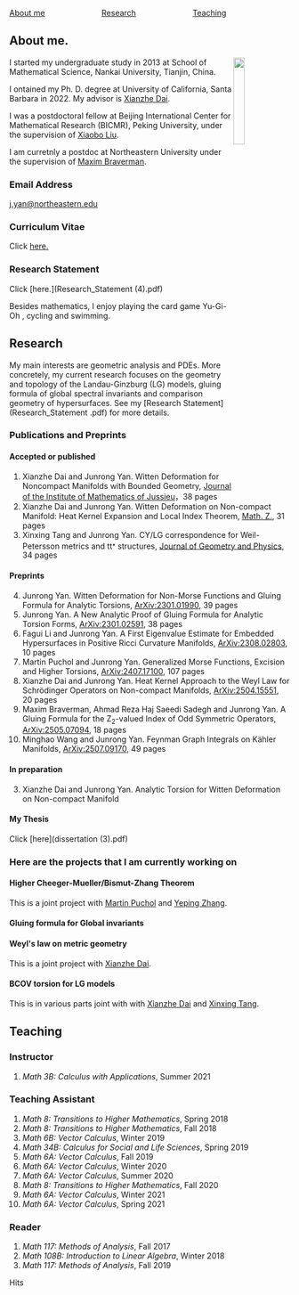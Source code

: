 [About me](#R1)&emsp;&emsp;&emsp;&emsp;&emsp;&emsp;&emsp; [Research](#R2)&emsp;&emsp;&emsp;&emsp;&emsp;&emsp;&emsp;
[Teaching](#R3)&emsp;&emsp;&emsp;&emsp; &emsp;&emsp;&emsp;
<div><a name="R1"></a>
</div>

## About me.
<img align="right" src="微信图片_20231010235505.jpg" width="20%"/>

I started my undergraduate study in 2013 at School of Mathematical Science, Nankai University, Tianjin, China.

I ontained my Ph. D. degree at University of California, Santa Barbara in 2022. My advisor is [Xianzhe Dai](http://web.math.ucsb.edu/~dai/).

 I was a postdoctoral fellow at Beijing International Center for Mathematical Research (BICMR), Peking University, under the supervision of [Xiaobo Liu](https://bicmr.pku.edu.cn/~xbliu/).

  I am curretnly a postdoc at Northeastern University under the supervision of [Maxim Braverman](https://cos.northeastern.edu/people/maxim-braverman/).



### Email Address 
[j.yan@northeastern.edu](j.yan@northeastern.edu) 
### Curriculum Vitae
Click [here.](CV(updated).pdf)
### Research Statement
Click [here.](Research_Statement (4).pdf)

Besides mathematics, I enjoy playing the card game Yu-Gi-Oh , cycling and swimming.
<div><a name="R2"></a>
</div>

## Research

My main interests are geometric analysis and PDEs. More concretely, my current research focuses on the geometry and topology of the Landau-Ginzburg (LG) models, gluing formula of global spectral invariants and comparison geometry of hypersurfaces. See my [Research Statement](Research_Statement .pdf) for more details.

### Publications and Preprints
#### Accepted or published
1. Xianzhe Dai and Junrong Yan. Witten Deformation for Noncompact Manifolds with Bounded Geometry, [Journal of the Institute of Mathematics of Jussieu](https://doi.org/10.1017/S1474748021000232)，38 pages
2. Xianzhe Dai and Junrong Yan. Witten Deformation on Non-compact Manifold: Heat Kernel Expansion and Local Index Theorem, [Math. Z.](https://link.springer.com/article/10.1007/s00209-022-03150-0), 31 pages
3. Xinxing Tang and Junrong Yan. CY/LG correspondence for Weil-Petersson metrics and tt<sup>⁎</sup> structures, [Journal of Geometry and Physics](https://www.sciencedirect.com/science/article/pii/S0393044025001299), 34 pages

#### Preprints


4. Junrong Yan. Witten Deformation for Non-Morse Functions and Gluing Formula for Analytic Torsions, [ArXiv:2301.01990](https://arxiv.org/abs/2301.01990), 39 pages
5. Junrong Yan. A New Analytic Proof of Gluing Formula for Analytic Torsion Forms, [ArXiv:2301.02591](https://arxiv.org/abs/2301.02591), 38 pages
6. Fagui Li and Junrong Yan. A First Eigenvalue Estimate for Embedded Hypersurfaces in Positive Ricci Curvature
Manifolds, [ArXiv:2308.02803](https://arxiv.org/abs/2308.02803), 10 pages
7. Martin Puchol and Junrong Yan. Generalized Morse Functions, Excision and Higher Torsions, [ArXiv:2407.17100](https://arxiv.org/abs/2407.17100), 107 pages
8. Xianzhe Dai and Junrong Yan. Heat Kernel Approach to the Weyl Law for Schrödinger Operators on Non-compact Manifolds, [ArXiv:2504.15551](https://arxiv.org/abs/2504.15551), 20 pages
9. Maxim Braverman, Ahmad Reza Haj Saeedi Sadegh and Junrong Yan. A Gluing Formula for the Z<sub>2</sub>-valued Index of Odd Symmetric Operators, [ArXiv:2505.07094](https://arxiv.org/abs/2505.07094), 18 pages
10. Minghao Wang and Junrong Yan. Feynman Graph Integrals on Kähler Manifolds, [ArXiv:2507.09170](https://arxiv.org/abs/2507.09170), 49 pages

#### In preparation
3. Xianzhe Dai and Junrong Yan. Analytic Torsion for Witten Deformation on Non-compact Manifold



#### My Thesis
Click [here](dissertation (3).pdf)


### Here are the projects that I am currently working on
#### Higher Cheeger-Mueller/Bismut-Zhang Theorem
This is a joint project with [Martin Puchol](https://puchol.perso.math.cnrs.fr/index_ENG.html) and [Yeping Zhang](https://sites.google.com/view/yepingzhang).
#### Gluing formula for Global invariants
#### Weyl's law on metric geometry
This is a joint project with [Xianzhe Dai](http://web.math.ucsb.edu/~dai/).
#### BCOV torsion for LG models
This is in various parts joint with with [Xianzhe Dai](http://web.math.ucsb.edu/~dai/) and [Xinxing Tang](http://ymsc.tsinghua.edu.cn/en/content/show/146-253.html).



 


<div><a name="R3"></a>
 </div>
 
## Teaching

### Instructor
1. _Math 3B: Calculus with Applications_, Summer 2021

### Teaching Assistant
1. _Math 8: Transitions to Higher Mathematics_, Spring 2018
2. _Math 8: Transitions to Higher Mathematics_, Fall 2018
3. _Math 6B: Vector Calculus_, Winter 2019
4. _Math 34B: Calculus for Social and Life Sciences_, Spring 2019
5. _Math 6A: Vector Calculus_, Fall 2019
6. _Math 6A: Vector Calculus_, Winter 2020
7. _Math 6A: Vector Calculus_, Summer 2020
8. _Math 8: Transitions to Higher Mathematics_,  Fall 2020
9. _Math 6A: Vector Calculus_, Winter 2021
10. _Math 6A: Vector Calculus_, Spring 2021

### Reader
1. _Math 117: Methods of Analysis_, Fall 2017
2. _Math 108B: Introduction to Linear Algebra_, Winter 2018
3. _Math 117: Methods of Analysis_, Fall 2019

<div><a name="R4"></a>
 </div>
 




<script async src="//busuanzi.ibruce.info/busuanzi/2.3/busuanzi.pure.mini.js"></script>
<span id="busuanzi_container_site_pv">Hits <span id="busuanzi_value_site_pv"></span> </span>
